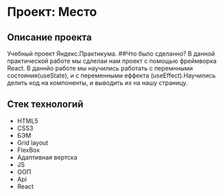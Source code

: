 # Проект: Место


## Описание проекта
Учебный проект Яндекс.Практикума.
##Что было сделанно?
В данной практической работе мы сдлелаи нам проект с помощью фреймворка React. В даннйо работе мы научились работать с перемнными состояния(useState), и с переменными еффекта (useEffect).Научились делить код на компоненты, и выводить их на нашу страницу.
## Стек технологий
* HTML5
* CSS3
* БЭМ
* Grid layout
* FlexBox
* Адаптивная вертска
* JS
* ООП
* Api
* React

